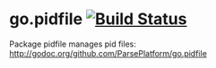 go.pidfile [![Build Status](https://secure.travis-ci.org/ParsePlatform/go.pidfile.png)](http://travis-ci.org/ParsePlatform/go.pidfile)
==========

Package pidfile manages pid files:
http://godoc.org/github.com/ParsePlatform/go.pidfile
